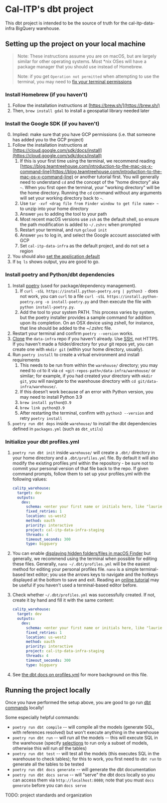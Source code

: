 # Cal-ITP's dbt project

This dbt project is intended to be the source of truth for the cal-itp-data-infra BigQuery warehouse.

## Setting up the project on your local machine

> Note: These instructions assume you are on macOS, but are largely similar for
> other operating systems. Most *nix OSes will have a package manager that you
> should use instead of Homebrew.
>
> Note: if you get `Operation not permitted` when attempting to use the terminal,
> you may need to [fix your terminal permissions](https://osxdaily.com/2018/10/09/fix-operation-not-permitted-terminal-error-macos/)

### Install Homebrew (if you haven't)

1. Follow the installation instructions at [https://brew.sh/](https://brew.sh/)
2. Then, `brew install gdal` to install a geospatial library needed later

### Install the Google SDK (if you haven't)

0. Implied: make sure that you have GCP permissions (i.e. that someone has added you to the GCP project)
1. Follow the installation instructions at [https://cloud.google.com/sdk/docs/install](https://cloud.google.com/sdk/docs/install)
   1. If this is your first time using the terminal, we recommend reading [https://blog.teamtreehouse.com/introduction-to-the-mac-os-x-command-line](https://blog.teamtreehouse.com/introduction-to-the-mac-os-x-command-line)
      or another tutorial first. You will generally need to understand `cd` and
      the concept of the "home directory" aka `~`. When you first open the
      terminal, your "working directory" will be the home directory. Running the
      `cd` command without any arguments will set your working directory back to
      `~`.
   2. Use `tar -xvf <drag file from Finder window to get file name> ~` to unzip into your home directory
   3. Answer `yes` to adding the tool to your path
   4. Most recent macOS versions use `zsh` as the default shell, so ensure the path modification is added to `~/.zshrc` when prompted
   5. Restart your terminal, and run `gcloud init`
   6. Answer `yes` to log in, and select the Google account associated with GCP
   7. Set `cal-itp-data-infra` as the default project, and do not set a region
2. You should also [set the application default](https://cloud.google.com/sdk/gcloud/reference/auth/application-default)
3. If `bq ls` shows output, you are good to go.

### Install poetry and Python/dbt dependencies

1. Install [poetry](https://python-poetry.org/docs/#osx--linux--bashonwindows-install-instructions) (used for package/dependency management).
   1. If `curl -sSL https://install.python-poetry.org | python3 -`
      does not work, you can `curl` to a file `curl -sSL https://install.python-poetry.org -o install-poetry.py`
      and then execute the file with `python install-poetry.py`.
   2. Add the tool to your system PATH. This process varies by system, but the poetry installer provides a sample command for
      addition upon its completion. On an OSX device using zshell, for instance, that line should be added to the ~/.zshrc file.
2. Restart your terminal and confirm `poetry --version` works.
3. [Clone](https://docs.github.com/en/repositories/creating-and-managing-repositories/cloning-a-repository)
   the `data-infra` repo if you haven't already. Use [SSH](https://docs.github.com/en/authentication/connecting-to-github-with-ssh/adding-a-new-ssh-key-to-your-github-account), not HTTPS. If you haven't made a folder/directory for your git repos yet, you can create one with `mkdir git` (within your home directory, usually).
4. Run `poetry install` to create a virtual environment and install requirements
   1. This needs to be run from within the `warehouse/` directory; you may need
      to `cd` to it via `cd <git-repos-path>/data-infra/warehouse/` or similar;
      for example, if you had created your directory with `mkdir git`, you will
      navigate to the warehouse directory with `cd git/data-infra/warehouse/`.
   2. If this doesn’t work because of an error with Python version, you may need to install Python 3.9
   3. `brew install python@3.9`
   4. `brew link python@3.9`
   5. After restarting the terminal, confirm with `python3 --version` and retry `poetry install`
5. `poetry run dbt deps` inside `warehouse/` to install the dbt dependencies defined in `packages.yml` (such as `dbt_utils`)

### Initialize your dbt profiles.yml

1. `poetry run dbt init` inside `warehouse/` will create a `.dbt/` directory in your home directory and a `.dbt/profiles.yml` file. By
   default it will also modify the existing profiles.yml within the repository - be sure not to commit your personal version of that
   file back to the repo. If given command prompts, follow them to set up your profiles.yml with the following values:

   ```yaml
   calitp_warehouse:
     target: dev
     outputs:
       dev:
         schema: <enter your first name or initials here, like "laurie" or "lam">
         fixed_retries: 1
         location: us-west2
         method: oauth
         priority: interactive
         project: cal-itp-data-infra-staging
         threads: 4
         timeout_seconds: 300
         type: bigquery
   ```

2. You can enable [displaying hidden folders/files in macOS Finder](https://www.macworld.com/article/671158/how-to-show-hidden-files-on-a-mac.html)
   but generally, we recommend using the terminal when possible for editing
   these files. Generally, `nano ~/.dbt/profiles.yml` will be the easiest method
   for editing your personal profiles file. `nano` is a simple terminal-based
   text editor; you use the arrows keys to navigate and the hotkeys displayed
   at the bottom to save and exit. Reading an [online tutorial](https://www.howtogeek.com/howto/42980/the-beginners-guide-to-nano-the-linux-command-line-text-editor/)
   may be useful if you haven't used a terminal-based editor before.
3. Check whether `~/.dbt/profiles.yml` was successfully created. If not, create it by hand and fill it with the same content:

   ```yaml
   calitp_warehouse:
     target: dev
     outputs:
       dev:
         schema: <enter your first name or initials here, like "laurie" or "lam">
         fixed_retries: 1
         location: us-west2
         method: oauth
         priority: interactive
         project: cal-itp-data-infra-staging
         threads: 4
         timeout_seconds: 300
         type: bigquery
   ```

4. See [the dbt docs on profiles.yml](https://docs.getdbt.com/dbt-cli/configure-your-profile) for more background on this file.

## Running the project locally

Once you have performed the setup above, you are good to go run
[dbt commands](https://docs.getdbt.com/reference/dbt-commands) locally!

Some especially helpful commands:

* `poetry run dbt compile` -- will compile all the models (generate SQL, with references resolved) but won't execute anything in the warehouse
* `poetry run dbt run` -- will run all the models -- this will execute SQL in the warehouse (specify [selections](https://docs.getdbt.com/reference/node-selection/syntax) to run only a subset of models, otherwise this will run *all* the tables)
* `poetry run dbt test` -- will test all the models (this executes SQL in the warehouse to check tables); for this to work, you first need to `dbt run` to generate all the tables to be tested
* `poetry run dbt docs generate` -- will generate the dbt documentation
* `poetry run dbt docs serve` -- will "serve" the dbt docs locally so you can access them via `http://localhost:8080`; note that you must `docs generate` before you can `docs serve`

TODO: project standards and organization
